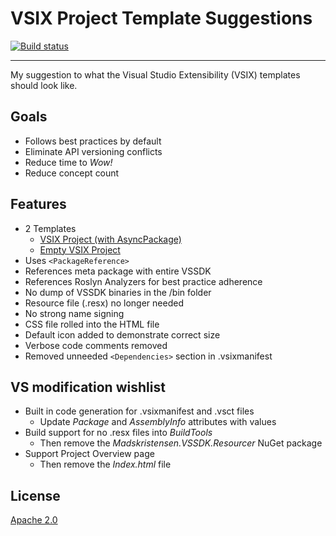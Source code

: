 # VSIX Project Template Suggestions

[![Build status](https://ci.appveyor.com/api/projects/status/q04ebk3mf9btvgxh?svg=true)](https://ci.appveyor.com/project/madskristensen/vsixtemplatesuggestions)

---------------------------------------

My suggestion to what the Visual Studio Extensibility (VSIX) templates should look like.

## Goals

* Follows best practices by default
* Eliminate API versioning conflicts
* Reduce time to *Wow!*
* Reduce concept count

## Features

* 2 Templates
  * [VSIX Project (with AsyncPackage)](src/VsixProject/)
  * [Empty VSIX Project](src/EmptyVsixProject/)
* Uses `<PackageReference>`
* References meta package with entire VSSDK
* References Roslyn Analyzers for best practice adherence
* No dump of VSSDK binaries in the /bin folder
* Resource file (.resx) no longer needed
* No strong name signing
* CSS file rolled into the HTML file
* Default icon added to demonstrate correct size
* Verbose code comments removed
* Removed unneeded `<Dependencies>` section in .vsixmanifest

## VS modification wishlist

* Built in code generation for .vsixmanifest and .vsct files
  * Update *Package* and *AssemblyInfo* attributes with values
* Build support for no .resx files into *BuildTools*
  * Then remove the *Madskristensen.VSSDK.Resourcer* NuGet package
* Support Project Overview page 
  * Then remove the *Index.html* file

## License
[Apache 2.0](LICENSE)